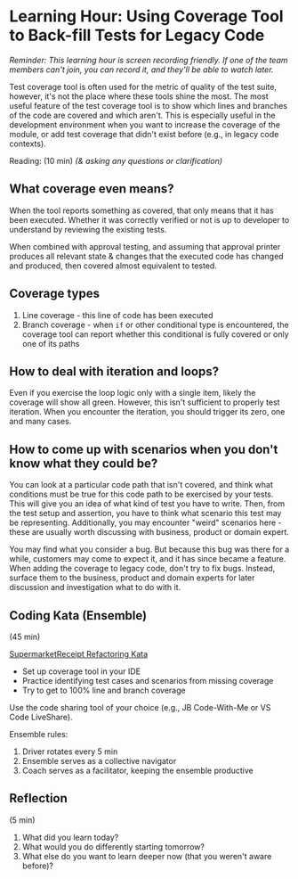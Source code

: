 # Learning Hour: Using Coverage Tool to Back-fill Tests for Legacy Code

_Reminder: This learning hour is screen recording friendly. If one of the team members can't join, 
you can record it, and they'll be able to watch later._

Test coverage tool is often used for the metric of quality of the test suite, however, it's not the
place where these tools shine the most. The most useful feature of the test coverage tool is to show
which lines and branches of the code are covered and which aren't. This is especially useful in the
development environment when you want to increase the coverage of the module, or add test coverage
that didn't exist before (e.g., in legacy code contexts).

Reading: (10 min) _(& asking any questions or clarification)_

## What coverage even means?

When the tool reports something as covered, that only means that it has been executed. Whether it was
correctly verified or not is up to developer to understand by reviewing the existing tests.

When combined with approval testing, and assuming that approval printer produces all relevant state &
changes that the executed code has changed and produced, then covered almost equivalent to tested.

## Coverage types

1. Line coverage - this line of code has been executed
2. Branch coverage - when `if` or other conditional type is encountered, the coverage tool can report
   whether this conditional is fully covered or only one of its paths

## How to deal with iteration and loops?

Even if you exercise the loop logic only with a single item, likely the coverage will show all green.
However, this isn't sufficient to properly test iteration. When you encounter the iteration, you should
trigger its zero, one and many cases.

## How to come up with scenarios when you don't know what they could be?

You can look at a particular code path that isn't covered, and think what conditions must be true for
this code path to be exercised by your tests. This will give you an idea of what kind of test you have
to write. Then, from the test setup and assertion, you have to think what scenario this test may be
representing. Additionally, you may encounter "weird" scenarios here - these are usually worth
discussing with business, product or domain expert.

You may find what you consider a bug. But because this bug was there for a while, customers may come to
expect it, and it has since became a feature. When adding the coverage to legacy code, don't try to fix
bugs. Instead, surface them to the business, product and domain experts for later discussion and 
investigation what to do with it.

## Coding Kata (Ensemble)

(45 min)

[SupermarketReceipt Refactoring Kata](https://github.com/emilybache/SupermarketReceipt-Refactoring-Kata/tree/main/typescript)

- Set up coverage tool in your IDE
- Practice identifying test cases and scenarios from missing coverage
- Try to get to 100% line and branch coverage

Use the code sharing tool of your choice (e.g., JB Code-With-Me or VS Code LiveShare).

Ensemble rules:

1. Driver rotates every 5 min 
2. Ensemble serves as a collective navigator 
3. Coach serves as a facilitator, keeping the ensemble productive

## Reflection

(5 min)

1. What did you learn today? 
2. What would you do differently starting tomorrow? 
3. What else do you want to learn deeper now (that you weren't aware before)?
